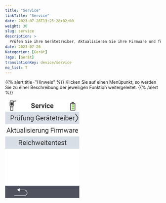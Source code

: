 ```yaml
---
title: "Service"
linkTitle: "Service"
date: 2023-07-28T13:25:28+02:00
weight: 30
slug: service
description: >
  Prüfen Sie ihre Gerätetreiber, Aktualisieren Sie ihre Firmware und führen Sie einen Reichweitentest durch
date: 2023-07-26
Kategorien: [Gerät]
Tags: [Gerät]
translationKey: device/service
no_list: T
---
```

{{% alert title="Hinweis" %}}
Klicken Sie auf einen Menüpunkt, so werden Sie zu einer Beschreibung der jeweiligen Funktion weitergeleitet.
{{% /alert %}}

<img src="menu.png/" alt="VitalControl Service" title="Service" usemap="#workmap"> 

<map name="workmap">
  <area shape="rect" coords="0,40,240,80" alt="Prüfung Gerätetreiber" title="Die Anleitung zur Prüfung ihrer Gerätetreiber finden Sie hier&#10;Mausklick: zur Dokumentation" href="/docs/diagnose/hardware/">
  <area shape="rect" coords="0,80,240,120" alt="Aktualisierung Firmware" title="Die Anleitung zur Aktualisierung Ihrer Firmware finden Sie hier&#10;Mausklick: zur Dokumentation" href="/docs/firmware/update/">
  <area shape="rect" coords="0,120,240,160" alt="Reichweitentest" title="Die Anleitung zur Durchführung eines Reichweitentests finden Sie hier&#10;Mausklick: zur Dokumentation" href="/docs/diagnose/rfid-scan/">
</map>
